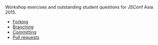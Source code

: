 
Workshop exercises and outstanding student questions for JSConf Asia 2015.

* [Forking](fork.md)
* [Branching](branch.md)
* [Committing](commit.md)
* [Pull requests](pull_request.md)

